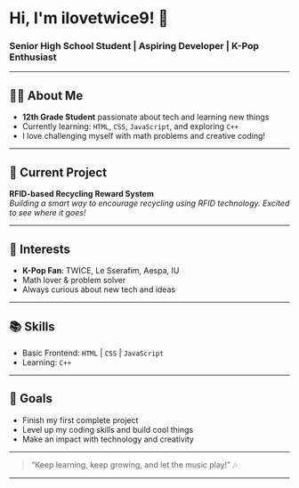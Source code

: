 # Hi, I'm ilovetwice9! 👋

### Senior High School Student | Aspiring Developer | K-Pop Enthusiast

---

## 👨‍🎓 About Me

- **12th Grade Student** passionate about tech and learning new things
- Currently learning: `HTML`, `CSS`, `JavaScript`, and exploring `C++`
- I love challenging myself with math problems and creative coding!

---

## 🚀 Current Project

**RFID-based Recycling Reward System**  
*Building a smart way to encourage recycling using RFID technology. Excited to see where it goes!*

---

## 🎵 Interests

- **K-Pop Fan**: TWICE, Le Sserafim, Aespa, IU
- Math lover & problem solver
- Always curious about new tech and ideas

---

## 📚 Skills

- Basic Frontend: `HTML` | `CSS` | `JavaScript`
- Learning: `C++`

---

## 🌱 Goals

- Finish my first complete project
- Level up my coding skills and build cool things
- Make an impact with technology and creativity

---

> “Keep learning, keep growing, and let the music play!” 🎶

---

